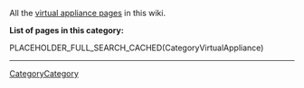 
All the [virtual appliance pages](/src/VirtualAppliances/index.md) in this wiki.

**List of pages in this category:**

PLACEHOLDER_FULL_SEARCH_CACHED(CategoryVirtualAppliance)

----
[CategoryCategory](/src/CategoryCategory/index.md)
